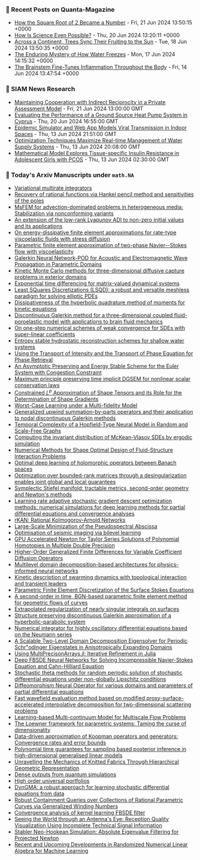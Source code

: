 ### 📝 Recent Posts on Quanta-Magazine
<!-- quanta starts -->
* <a href="https://www.quantamagazine.org/how-the-square-root-of-2-became-a-number-20240621/">How the Square Root of 2 Became a Number</a> - Fri, 21 Jun 2024 13:50:15 +0000
* <a href="https://www.quantamagazine.org/how-is-science-even-possible-20240620/">How Is Science Even Possible?</a> - Thu, 20 Jun 2024 13:20:11 +0000
* <a href="https://www.quantamagazine.org/across-a-continent-trees-sync-their-fruiting-to-the-sun-20240618/">Across a Continent, Trees Sync Their Fruiting to the Sun</a> - Tue, 18 Jun 2024 13:50:35 +0000
* <a href="https://www.quantamagazine.org/the-enduring-mystery-of-how-water-freezes-20240617/">The Enduring Mystery of How Water Freezes</a> - Mon, 17 Jun 2024 14:15:32 +0000
* <a href="https://www.quantamagazine.org/the-brainstem-fine-tunes-inflammation-throughout-the-body-20240614/">The Brainstem Fine-Tunes Inflammation Throughout the Body</a> - Fri, 14 Jun 2024 13:47:54 +0000
<!-- quanta ends -->

### 📝 SIAM News Research
<!-- siam-news starts -->
* <a href="https://sinews.siam.org/Details-Page/maintaining-cooperation-with-indirect-reciprocity-in-a-private-assessment-model">Maintaining Cooperation with Indirect Reciprocity in a Private Assessment Model</a> - Fri, 21 Jun 2024 13:00:00 GMT
* <a href="https://sinews.siam.org/Details-Page/evaluating-the-performance-of-a-ground-source-heat-pump-system-in-cyprus">Evaluating the Performance of a Ground Source Heat Pump System in Cyprus</a> - Thu, 20 Jun 2024 16:55:00 GMT
* <a href="https://sinews.siam.org/Details-Page/epidemic-simulator-and-web-app-models-viral-transmission-in-indoor-spaces">Epidemic Simulator and Web App Models Viral Transmission in Indoor Spaces</a> - Thu, 13 Jun 2024 21:51:00 GMT
* <a href="https://sinews.siam.org/Details-Page/optimization-techniques-maximize-real-time-management-of-water-supply-systems">Optimization Techniques Maximize Real-time Management of Water Supply Systems</a> - Thu, 13 Jun 2024 20:08:00 GMT
* <a href="https://sinews.siam.org/Details-Page/mathematical-model-explores-tissue-specific-insulin-resistance-in-adolescent-girls-with-pcos">Mathematical Model Explores Tissue-specific Insulin Resistance in Adolescent Girls with PCOS</a> - Thu, 13 Jun 2024 02:30:00 GMT
<!-- siam-news ends -->

### 📝 Today's Arxiv Manuscripts under ``math.NA``
<!-- arxiv-math-na starts -->
* <a href="https://arxiv.org/abs/2406.12991">Variational multirate integrators</a>
* <a href="https://arxiv.org/abs/2406.13192">Recovery of rational functions via Hankel pencil method and sensitivities of the poles</a>
* <a href="https://arxiv.org/abs/2406.13437">MsFEM for advection-dominated problems in heterogeneous media: Stabilization via nonconforming variants</a>
* <a href="https://arxiv.org/abs/2406.13477">An extension of the low-rank Lyapunov ADI to non-zero initial values and its applications</a>
* <a href="https://arxiv.org/abs/2406.13525">On energy-dissipative finite element approximations for rate-type viscoelastic fluids with stress diffusion</a>
* <a href="https://arxiv.org/abs/2406.13566">Parametric finite element approximation of two-phase Navier--Stokes flow with viscoelasticity</a>
* <a href="https://arxiv.org/abs/2406.13567">Galerkin Neural Network-POD for Acoustic and Electromagnetic Wave Propagation in Parametric Domains</a>
* <a href="https://arxiv.org/abs/2406.13644">Kinetic Monte Carlo methods for three-dimensional diffusive capture problems in exterior domains</a>
* <a href="https://arxiv.org/abs/2406.13761">Exponential time differencing for matrix-valued dynamical systems</a>
* <a href="https://arxiv.org/abs/2406.13872">Least SQuares Discretizations (LSQD): a robust and versatile meshless paradigm for solving elliptic PDEs</a>
* <a href="https://arxiv.org/abs/2406.13931">Dissipativeness of the hyperbolic quadrature method of moments for kinetic equations</a>
* <a href="https://arxiv.org/abs/2406.14041">Discontinuous Galerkin method for a three-dimensional coupled fluid-poroelastic model with applications to brain fluid mechanics</a>
* <a href="https://arxiv.org/abs/2406.14065">On one-step numerical schemes of weak convergence for SDEs with super-linear coefficients</a>
* <a href="https://arxiv.org/abs/2406.14119">Entropy stable hydrostatic reconstruction schemes for shallow water systems</a>
* <a href="https://arxiv.org/abs/2406.14143">Using the Transport of Intensity and the Transport of Phase Equation for Phase Retrieval</a>
* <a href="https://arxiv.org/abs/2406.14168">An Asymptotic Preserving and Energy Stable Scheme for the Euler System with Congestion Constraint</a>
* <a href="https://arxiv.org/abs/2406.14317">Maximum principle preserving time implicit DGSEM for nonlinear scalar conservation laws</a>
* <a href="https://arxiv.org/abs/2406.14405">Constrained $L^p$ Approximation of Shape Tensors and its Role for the Determination of Shape Gradients</a>
* <a href="https://arxiv.org/abs/2406.14418">Worst-Case Learning under a Multi-fidelity Model</a>
* <a href="https://arxiv.org/abs/2406.14557">Generalized upwind summation-by-parts operators and their application to nodal discontinuous Galerkin methods</a>
* <a href="https://arxiv.org/abs/2406.12895">Temporal Complexity of a Hopfield-Type Neural Model in Random and Scale-Free Graphs</a>
* <a href="https://arxiv.org/abs/2406.13370">Computing the invariant distribution of McKean-Vlasov SDEs by ergodic simulation</a>
* <a href="https://arxiv.org/abs/2406.13379">Numerical Methods for Shape Optimal Design of Fluid-Structure Interaction Problems</a>
* <a href="https://arxiv.org/abs/2406.13928">Optimal deep learning of holomorphic operators between Banach spaces</a>
* <a href="https://arxiv.org/abs/2406.14211">Optimization over bounded-rank matrices through a desingularization enables joint global and local guarantees</a>
* <a href="https://arxiv.org/abs/2406.14299">Symplectic Stiefel manifold: tractable metrics, second-order geometry and Newton's methods</a>
* <a href="https://arxiv.org/abs/2406.14340">Learning rate adaptive stochastic gradient descent optimization methods: numerical simulations for deep learning methods for partial differential equations and convergence analyses</a>
* <a href="https://arxiv.org/abs/2406.14495">rKAN: Rational Kolmogorov-Arnold Networks</a>
* <a href="https://arxiv.org/abs/2208.07540">Large-Scale Minimization of the Pseudospectral Abscissa</a>
* <a href="https://arxiv.org/abs/2301.10762">Optimisation of seismic imaging via bilevel learning</a>
* <a href="https://arxiv.org/abs/2301.12659">GPU Accelerated Newton for Taylor Series Solutions of Polynomial Homotopies in Multiple Double Precision</a>
* <a href="https://arxiv.org/abs/2305.01320">Higher-Order Generalized Finite Differences for Variable Coefficient Diffusion Operators</a>
* <a href="https://arxiv.org/abs/2306.05486">Multilevel domain decomposition-based architectures for physics-informed neural networks</a>
* <a href="https://arxiv.org/abs/2307.12044">Kinetic description of swarming dynamics with topological interaction and transient leaders</a>
* <a href="https://arxiv.org/abs/2309.00931">Parametric Finite Element Discretization of the Surface Stokes Equations</a>
* <a href="https://arxiv.org/abs/2309.12875">A second-order in time, BGN-based parametric finite element method for geometric flows of curves</a>
* <a href="https://arxiv.org/abs/2309.14169">Extrapolated regularization of nearly singular integrals on surfaces</a>
* <a href="https://arxiv.org/abs/2311.01264">Structure preserving discontinuous Galerkin approximation of a hyperbolic-parabolic system</a>
* <a href="https://arxiv.org/abs/2311.07142">Numerical integrator for highly oscillatory differential equations based on the Neumann series</a>
* <a href="https://arxiv.org/abs/2311.08757">A Scalable Two-Level Domain Decomposition Eigensolver for Periodic Schr"odinger Eigenstates in Anisotropically Expanding Domains</a>
* <a href="https://arxiv.org/abs/2311.14616">Using MultiPrecisonArrays.jl: Iterative Refinement in Julia</a>
* <a href="https://arxiv.org/abs/2401.03427">Deep FBSDE Neural Networks for Solving Incompressible Navier-Stokes Equation and Cahn-Hilliard Equation</a>
* <a href="https://arxiv.org/abs/2401.09747">Stochastic theta methods for random periodic solution of stochastic differential equations under non-globally Lipschitz conditions</a>
* <a href="https://arxiv.org/abs/2402.12475">Diffeomorphism Neural Operator for various domains and parameters of partial differential equations</a>
* <a href="https://arxiv.org/abs/2403.08290">Fast wavefield evaluation method based on modified proxy-surface-accelerated interpolative decomposition for two-dimensional scattering problems</a>
* <a href="https://arxiv.org/abs/2403.14084">Learning-based Multi-continuum Model for Multiscale Flow Problems</a>
* <a href="https://arxiv.org/abs/2405.00495">The Loewner framework for parametric systems: Taming the curse of dimensionality</a>
* <a href="https://arxiv.org/abs/2405.00539">Data-driven approximation of Koopman operators and generators: Convergence rates and error bounds</a>
* <a href="https://arxiv.org/abs/2208.13296">Polynomial time guarantees for sampling based posterior inference in high-dimensional generalised linear models</a>
* <a href="https://arxiv.org/abs/2307.12360">Unravelling the Mechanics of Knitted Fabrics Through Hierarchical Geometric Representation</a>
* <a href="https://arxiv.org/abs/2307.14441">Dense outputs from quantum simulations</a>
* <a href="https://arxiv.org/abs/2311.13564">High order universal portfolios</a>
* <a href="https://arxiv.org/abs/2402.14475">DynGMA: a robust approach for learning stochastic differential equations from data</a>
* <a href="https://arxiv.org/abs/2403.17371">Robust Containment Queries over Collections of Rational Parametric Curves via Generalized Winding Numbers</a>
* <a href="https://arxiv.org/abs/2405.13390">Convergence analysis of kernel learning FBSDE filter</a>
* <a href="https://arxiv.org/abs/2405.15253">Seeing the World through an Antenna's Eye: Reception Quality Visualization Using Incomplete Technical Signal Information</a>
* <a href="https://arxiv.org/abs/2406.05928">Stabler Neo-Hookean Simulation: Absolute Eigenvalue Filtering for Projected Newton</a>
* <a href="https://arxiv.org/abs/2406.11151">Recent and Upcoming Developments in Randomized Numerical Linear Algebra for Machine Learning</a>
<!-- arxiv-math-na ends -->
